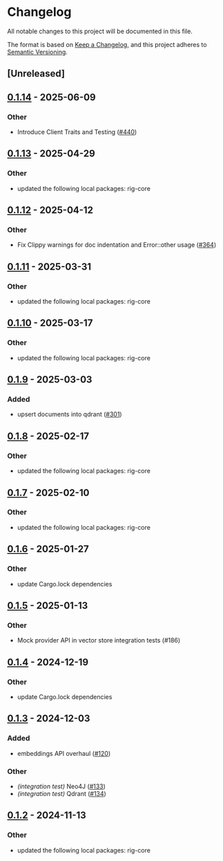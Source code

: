 # Changelog

All notable changes to this project will be documented in this file.

The format is based on [Keep a Changelog](https://keepachangelog.com/en/1.0.0/),
and this project adheres to [Semantic Versioning](https://semver.org/spec/v2.0.0.html).

## [Unreleased]

## [0.1.14](https://github.com/0xPlaygrounds/rig/compare/rig-qdrant-v0.1.13...rig-qdrant-v0.1.14) - 2025-06-09

### Other

- Introduce Client Traits and Testing ([#440](https://github.com/0xPlaygrounds/rig/pull/440))

## [0.1.13](https://github.com/0xPlaygrounds/rig/compare/rig-qdrant-v0.1.12...rig-qdrant-v0.1.13) - 2025-04-29

### Other

- updated the following local packages: rig-core

## [0.1.12](https://github.com/0xPlaygrounds/rig/compare/rig-qdrant-v0.1.11...rig-qdrant-v0.1.12) - 2025-04-12

### Other

- Fix Clippy warnings for doc indentation and Error::other usage ([#364](https://github.com/0xPlaygrounds/rig/pull/364))

## [0.1.11](https://github.com/0xPlaygrounds/rig/compare/rig-qdrant-v0.1.10...rig-qdrant-v0.1.11) - 2025-03-31

### Other

- updated the following local packages: rig-core

## [0.1.10](https://github.com/0xPlaygrounds/rig/compare/rig-qdrant-v0.1.9...rig-qdrant-v0.1.10) - 2025-03-17

### Other

- updated the following local packages: rig-core

## [0.1.9](https://github.com/0xPlaygrounds/rig/compare/rig-qdrant-v0.1.8...rig-qdrant-v0.1.9) - 2025-03-03

### Added

- upsert documents into qdrant ([#301](https://github.com/0xPlaygrounds/rig/pull/301))

## [0.1.8](https://github.com/0xPlaygrounds/rig/compare/rig-qdrant-v0.1.7...rig-qdrant-v0.1.8) - 2025-02-17

### Other

- updated the following local packages: rig-core

## [0.1.7](https://github.com/0xPlaygrounds/rig/compare/rig-qdrant-v0.1.6...rig-qdrant-v0.1.7) - 2025-02-10

### Other

- updated the following local packages: rig-core

## [0.1.6](https://github.com/0xPlaygrounds/rig/compare/rig-qdrant-v0.1.5...rig-qdrant-v0.1.6) - 2025-01-27

### Other

- update Cargo.lock dependencies

## [0.1.5](https://github.com/0xPlaygrounds/rig/compare/rig-qdrant-v0.1.4...rig-qdrant-v0.1.5) - 2025-01-13

### Other

- Mock provider API in vector store integration tests (#186)

## [0.1.4](https://github.com/0xPlaygrounds/rig/compare/rig-qdrant-v0.1.3...rig-qdrant-v0.1.4) - 2024-12-19

### Other

- update Cargo.lock dependencies

## [0.1.3](https://github.com/0xPlaygrounds/rig/compare/rig-qdrant-v0.1.2...rig-qdrant-v0.1.3) - 2024-12-03

### Added

- embeddings API overhaul ([#120](https://github.com/0xPlaygrounds/rig/pull/120))

### Other

- *(integration test)* Neo4J ([#133](https://github.com/0xPlaygrounds/rig/pull/133))
- *(integration test)* Qdrant ([#134](https://github.com/0xPlaygrounds/rig/pull/134))

## [0.1.2](https://github.com/0xPlaygrounds/rig/compare/rig-qdrant-v0.1.1...rig-qdrant-v0.1.2) - 2024-11-13

### Other

- updated the following local packages: rig-core
